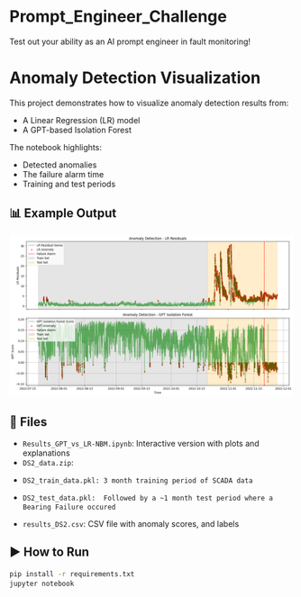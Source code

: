 # Prompt_Engineer_Challenge
Test out your ability as an AI prompt engineer in fault monitoring!

# Anomaly Detection Visualization

This project demonstrates how to visualize anomaly detection results from:
- A Linear Regression (LR) model
- A GPT-based Isolation Forest

The notebook highlights:
- Detected anomalies
- The failure alarm time
- Training and test periods

## 📊 Example Output

![example-plot](results_comparison.png)

## 📁 Files

- `Results_GPT_vs_LR-NBM.ipynb`: Interactive version with plots and explanations
- `DS2_data.zip`:
-     DS2_train_data.pkl: 3 month training period of SCADA data
-     DS2_test_data.pkl:  Followed by a ~1 month test period where a Bearing Failure occured
- `results_DS2.csv`: CSV file with anomaly scores, and labels

## ▶️ How to Run

```bash
pip install -r requirements.txt
jupyter notebook
